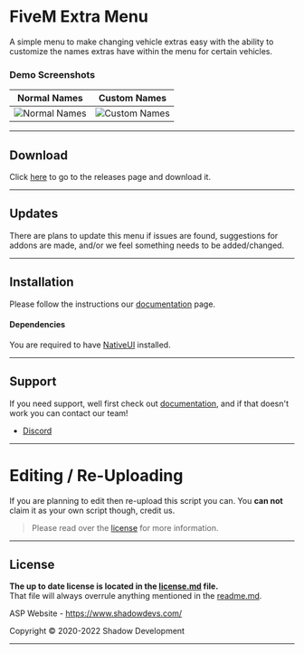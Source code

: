 # FiveM Extra Menu
A simple menu to make changing vehicle extras easy with the ability to customize the names extras have within the menu for certain vehicles.

### Demo Screenshots

|Normal Names|Custom Names|
|:-:|:-:|
|![Normal Names](https://shadowdevs.com/img/showcase/extramenu/NormalExtras.png)|![Custom Names](https://shadowdevs.com/img/showcase/extramenu/CustomNames.png)|

--------

## Download

Click [here](https://github.com/Shadow-Develops/extramenu/releases) to go to the releases page and download it.

--------

## Updates

There are plans to update this menu if issues are found, suggestions for addons are made, and/or we feel something needs to be added/changed.

--------

## Installation

Please follow the instructions our [documentation][docsLink] page.

#### Dependencies

You are required to have [NativeUI](https://forum.cfx.re/t/release-dev-nativeuilua/98318) installed.

--------

## Support
If you need support, well first check out [documentation][docsLink], and if that doesn't work you can contact our team!

- [Discord](https://discord.shadowdevs.com)


--------

# Editing / Re-Uploading

If you are planning to edit then re-upload this script you can. You **can not** claim it as your own script though, credit us.
> Please read over the [license](LICENSE.md) for more information.

--------

## License
**The up to date license is located in the [license.md](LICENSE.md) file.**<br>
That file will always overrule anything mentioned in the [readme.md](README.md).


ASP Website - https://www.shadowdevs.com/

Copyright © 2020-2022 Shadow Development

----

[docsLink]: https://docs.shadowdevs.com/en/opensource/extramenu
